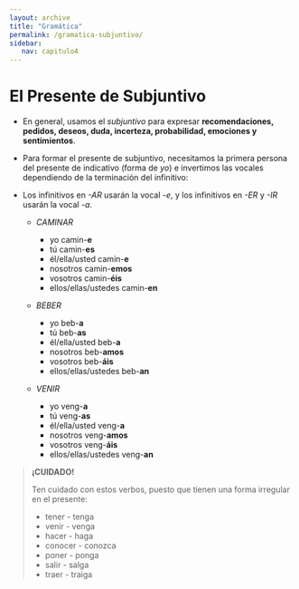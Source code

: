 ```yaml
---
layout: archive
title: "Gramática"
permalink: /gramatica-subjuntivo/
sidebar:
   nav: capitulo4
---
```



# El Presente de Subjuntivo

- En general, usamos el _subjuntivo_ para expresar **recomendaciones, pedidos, deseos, duda, incerteza, probabilidad, emociones y sentimientos**.

- Para formar el presente de subjuntivo, necesitamos la primera persona del presente de indicativo (forma de _yo_) e invertimos las vocales dependiendo de la terminación del infinitivo:

- Los infinitivos en _-AR_ usarán la vocal _-e_, y los infinitivos en _-ER_ y _-IR_ usarán la vocal _-a_.

  - _CAMINAR_
    - yo camin-**e**    
    - tú camin-**es**    
    - él/ella/usted camin-**e**  
    - nosotros camin-**emos**  
    - vosotros camin-**éis**  
    - ellos/ellas/ustedes camin-**en**  

  - _BEBER_
    - yo beb-**a**    
    - tú beb-**as**  
    - él/ella/usted beb-**a**  
    - nosotros beb-**amos**  
    - vosotros beb-**áis**  
    - ellos/ellas/ustedes beb-**an**  

  - _VENIR_
    - yo veng-**a**    
    - tú veng-**as**  
    - él/ella/usted veng-**a**  
    - nosotros veng-**amos**  
    - vosotros veng-**áis**  
    - ellos/ellas/ustedes veng-**an**  


> **¡CUIDADO!**   
>
> Ten cuidado con estos verbos, puesto que tienen una forma irregular en el presente:  
>
> - tener - tenga  
> - venir - venga  
> - hacer - haga  
> - conocer - conozca  
> - poner - ponga  
> - salir - salga  
> - traer - traiga  

